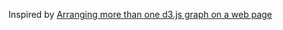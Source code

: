 Inspired by [Arranging more than one d3.js graph on a web page](http://www.d3noob.org/2013/07/arranging-more-than-one-d3js-graph-on.html)
